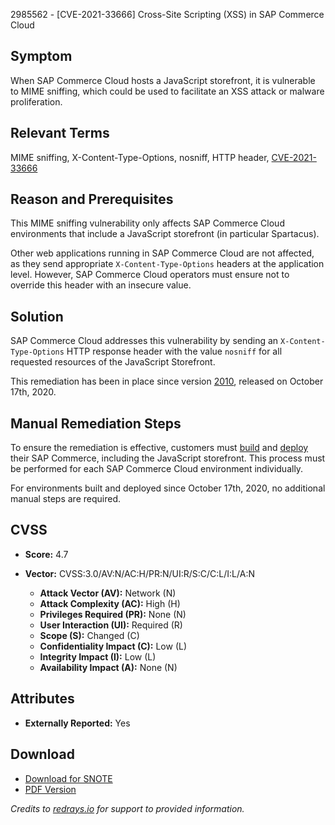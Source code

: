 2985562 - [CVE-2021-33666] Cross-Site Scripting (XSS) in SAP Commerce Cloud

**Symptom**
-------------
When SAP Commerce Cloud hosts a JavaScript storefront, it is vulnerable to MIME sniffing, which could be used to facilitate an XSS attack or malware proliferation.

**Relevant Terms**
-------------------
MIME sniffing, X-Content-Type-Options, nosniff, HTTP header, [CVE-2021-33666](https://cve.mitre.org/cgi-bin/cvename.cgi?name=CVE-2021-33666)

**Reason and Prerequisites**
------------------------------
This MIME sniffing vulnerability only affects SAP Commerce Cloud environments that include a JavaScript storefront (in particular Spartacus).

Other web applications running in SAP Commerce Cloud are not affected, as they send appropriate `X-Content-Type-Options` headers at the application level. However, SAP Commerce Cloud operators must ensure not to override this header with an insecure value.

**Solution**
-------------
SAP Commerce Cloud addresses this vulnerability by sending an `X-Content-Type-Options` HTTP response header with the value `nosniff` for all requested resources of the JavaScript Storefront.

This remediation has been in place since version [2010](https://help.sap.com/viewer/329b2a5ce90d4554bdc86641331b1049/v2005/en-US/f7255e1ab64e46d0b83d9b906eaaea14.html#loio555c0045c15e4ebabfa211202f822820), released on October 17th, 2020.

**Manual Remediation Steps**
------------------------------
To ensure the remediation is effective, customers must [build](https://help.sap.com/viewer/0fa6bcf4736c46f78c248512391eb467/v2005/en-US/79763857d2264a189cb577fc90de0fea.html) and [deploy](https://help.sap.com/viewer/0fa6bcf4736c46f78c248512391eb467/v2005/en-US/72e126a98eb14b668709be9946070e5c.html) their SAP Commerce, including the JavaScript storefront. This process must be performed for each SAP Commerce Cloud environment individually.

For environments built and deployed since October 17th, 2020, no additional manual steps are required.

**CVSS**
---------
- **Score:** 4.7
- **Vector:** CVSS:3.0/AV:N/AC:H/PR:N/UI:R/S:C/C:L/I:L/A:N

  - **Attack Vector (AV):** Network (N)
  - **Attack Complexity (AC):** High (H)
  - **Privileges Required (PR):** None (N)
  - **User Interaction (UI):** Required (R)
  - **Scope (S):** Changed (C)
  - **Confidentiality Impact (C):** Low (L)
  - **Integrity Impact (I):** Low (L)
  - **Availability Impact (A):** None (N)

**Attributes**
---------------
- **Externally Reported:** Yes

**Download**
--------------
- [Download for SNOTE](https://notesdownloads.sap.com/note/0040000000819042021)
- [PDF Version](https://userapps.support.sap.com/sap/support/sfm/notes/print/0002985562?language=en-US&token=E22730A0E51D61F9737A1A558980B14A)

*Credits to [redrays.io](https://redrays.io) for support to provided information.*